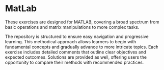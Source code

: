 # MatLab

These exercises are designed for MATLAB, covering a broad spectrum from basic operations and matrix manipulations to more complex tasks.

The repository is structured to ensure easy navigation and progressive learning. This methodical approach allows learners to begin with fundamental concepts and gradually advance to more intricate topics. Each exercise includes detailed comments that outline clear objectives and expected outcomes. Solutions are provided as well, offering users the opportunity to compare their methods with recommended practices.
